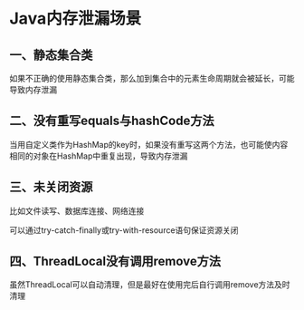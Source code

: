 # Java内存泄漏场景

## 一、静态集合类

如果不正确的使用静态集合类，那么加到集合中的元素生命周期就会被延长，可能导致内存泄漏

## 二、没有重写equals与hashCode方法

当用自定义类作为HashMap的key时，如果没有重写这两个方法，也可能使内容相同的对象在HashMap中重复出现，导致内存泄漏

## 三、未关闭资源

比如文件读写、数据库连接、网络连接

可以通过try-catch-finally或try-with-resource语句保证资源关闭

## 四、ThreadLocal没有调用remove方法

虽然ThreadLocal可以自动清理，但是最好在使用完后自行调用remove方法及时清理

